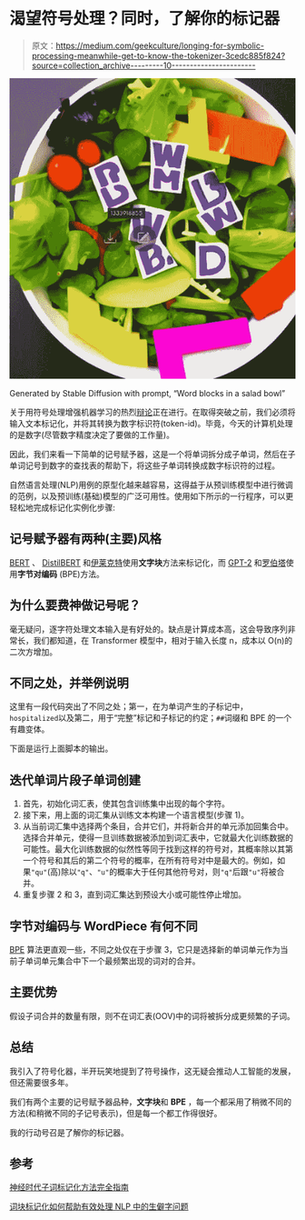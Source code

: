 # 渴望符号处理？同时，了解你的标记器

> 原文：<https://medium.com/geekculture/longing-for-symbolic-processing-meanwhile-get-to-know-the-tokenizer-3cedc885f824?source=collection_archive---------10----------------------->

![](img/1a57d33a8b5220883bc09cfcbea0a93e.png)

Generated by Stable Diffusion with prompt, “Word blocks in a salad bowl”

关于用符号处理增强机器学习的热烈[辩论](https://twitter.com/ylecun/status/1065327226298789889)正在进行。在取得突破之前，我们必须将输入文本标记化，并将其转换为数字标识符(token-id)。毕竟，今天的计算机处理的是数字(尽管数字精度决定了要做的工作量)。

因此，我们来看一下简单的记号赋予器，这是一个将单词拆分成子单词，然后在子单词记号到数字的查找表的帮助下，将这些子单词转换成数字标识符的过程。

自然语言处理(NLP)用例的原型化越来越容易，这得益于从预训练模型中进行微调的范例，以及预训练(基础)模型的广泛可用性。使用如下所示的一行程序，可以更轻松地完成标记化实例化步骤:

## 记号赋予器有两种(主要)风格

[BERT](https://huggingface.co/docs/transformers/model_doc/bert) 、 [DistilBERT](https://huggingface.co/docs/transformers/model_doc/distilbert) 和[伊莱克特](https://huggingface.co/docs/transformers/model_doc/electra)使用**文字块**方法来标记化，而 [GPT-2](https://huggingface.co/docs/transformers/model_doc/gpt2) 和[罗伯塔](https://huggingface.co/docs/transformers/model_doc/roberta)使用**字节对编码** (BPE)方法。

## 为什么要费神做记号呢？

毫无疑问，逐字符处理文本输入是有好处的。缺点是计算成本高，这会导致序列非常长，我们都知道，在 Transformer 模型中，相对于输入长度 n，成本以 O(n)的二次方增加。

## 不同之处，并举例说明

这里有一段代码突出了不同之处；第一，在为单词产生的子标记中，`hospitalized`以及第二，用于“完整”标记和子标记的约定；`##`词缀和 BPE 的一个有趣变体。

下面是运行上面脚本的输出。

## 迭代单词片段子单词创建

1.  首先，初始化词汇表，使其包含训练集中出现的每个字符。
2.  接下来，用上面的词汇集从训练文本构建一个语言模型(步骤 1)。
3.  从当前词汇集中选择两个条目，合并它们，并将新合并的单元添加回集合中。选择合并单元，使得一旦训练数据被添加到词汇表中，它就最大化训练数据的可能性。最大化训练数据的似然性等同于找到这样的符号对，其概率除以其第一个符号和其后的第二个符号的概率，在所有符号对中是最大的。例如，如果`"qu"`(高)除以`"q"`、`"u"`的概率大于任何其他符号对，则`"q"`后跟`"u"`将被合并。
4.  重复步骤 2 和 3，直到词汇集达到预设大小或可能性停止增加。

## 字节对编码与 WordPiece 有何不同

[BPE](https://www.aclweb.org/anthology/P16-1162) 算法更直观一些，不同之处仅在于步骤 3，它只是选择新的单词单元作为当前子单词单元集合中下一个最频繁出现的词对的合并。

## 主要优势

假设子词合并的数量有限，则不在词汇表(OOV)中的词将被拆分成更频繁的子词。

## **总结**

我引入了符号化器，半开玩笑地提到了符号操作，这无疑会推动人工智能的发展，但还需要很多年。

我们有两个主要的记号赋予器品种，**文字块**和 **BPE** ，每一个都采用了稍微不同的方法(和稍微不同的子记号表示)，但是每一个都工作得很好。

我的行动号召是了解你的标记器。

## 参考

[神经时代子词标记化方法完全指南](https://blog.octanove.org/guide-to-subword-tokenization/)

[词块标记化如何帮助有效处理 NLP 中的生僻字问题](https://stackoverflow.com/questions/55382596/how-is-wordpiece-tokenization-helpful-to-effectively-deal-with-rare-words-proble/55416944#55416944)